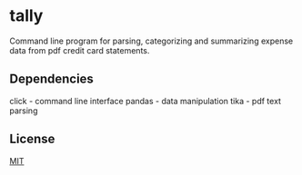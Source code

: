 # tally
Command line program for parsing, categorizing and summarizing expense data from pdf credit card statements.

## Dependencies
click - command line interface
pandas - data manipulation
tika - pdf text parsing

## License
[MIT](LICENSE)